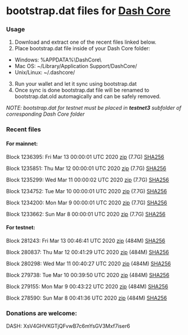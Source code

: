 # bootstrap.dat files for [Dash Core](https://github.com/dashpay/dash)

### Usage

1. Download and extract one of the recent files linked below.
2. Place bootstrap.dat file inside of your Dash Core folder:
 - Windows: %APPDATA%\DashCore\
 - Mac OS: ~/Library/Application Support/DashCore/
 - Unix/Linux: ~/.dashcore/
3. Run your wallet and let it sync using bootstrap.dat
4. Once sync is done bootstrap.dat file will be renamed to bootstrap.dat.old automagically and can be safely removed.

_NOTE: bootstrap.dat for testnet must be placed in **testnet3** subfolder of corresponding Dash Core folder_

### Recent files

#### For mainnet:

Block 1236395: Fri Mar 13 00:00:01 UTC 2020 [zip](https://dash-bootstrap.ams3.digitaloceanspaces.com/mainnet/2020-03-13/bootstrap.dat.zip) (7.7G) [SHA256](https://dash-bootstrap.ams3.digitaloceanspaces.com/mainnet/2020-03-13/sha256.txt)

Block 1235851: Thu Mar 12 00:00:01 UTC 2020 [zip](https://dash-bootstrap.ams3.digitaloceanspaces.com/mainnet/2020-03-12/bootstrap.dat.zip) (7.7G) [SHA256](https://dash-bootstrap.ams3.digitaloceanspaces.com/mainnet/2020-03-12/sha256.txt)

Block 1235299: Wed Mar 11 00:00:02 UTC 2020 [zip](https://dash-bootstrap.ams3.digitaloceanspaces.com/mainnet/2020-03-11/bootstrap.dat.zip) (7.7G) [SHA256](https://dash-bootstrap.ams3.digitaloceanspaces.com/mainnet/2020-03-11/sha256.txt)

Block 1234752: Tue Mar 10 00:00:01 UTC 2020 [zip](https://dash-bootstrap.ams3.digitaloceanspaces.com/mainnet/2020-03-10/bootstrap.dat.zip) (7.7G) [SHA256](https://dash-bootstrap.ams3.digitaloceanspaces.com/mainnet/2020-03-10/sha256.txt)

Block 1234200: Mon Mar  9 00:00:01 UTC 2020 [zip](https://dash-bootstrap.ams3.digitaloceanspaces.com/mainnet/2020-03-09/bootstrap.dat.zip) (7.7G) [SHA256](https://dash-bootstrap.ams3.digitaloceanspaces.com/mainnet/2020-03-09/sha256.txt)

Block 1233662: Sun Mar  8 00:00:01 UTC 2020 [zip](https://dash-bootstrap.ams3.digitaloceanspaces.com/mainnet/2020-03-08/bootstrap.dat.zip) (7.7G) [SHA256](https://dash-bootstrap.ams3.digitaloceanspaces.com/mainnet/2020-03-08/sha256.txt)


#### For testnet:

Block 281243: Fri Mar 13 00:46:41 UTC 2020 [zip](https://dash-bootstrap.ams3.digitaloceanspaces.com/testnet/2020-03-13/bootstrap.dat.zip) (484M) [SHA256](https://dash-bootstrap.ams3.digitaloceanspaces.com/testnet/2020-03-13/sha256.txt)

Block 280837: Thu Mar 12 00:41:29 UTC 2020 [zip](https://dash-bootstrap.ams3.digitaloceanspaces.com/testnet/2020-03-12/bootstrap.dat.zip) (484M) [SHA256](https://dash-bootstrap.ams3.digitaloceanspaces.com/testnet/2020-03-12/sha256.txt)

Block 280298: Wed Mar 11 00:40:27 UTC 2020 [zip](https://dash-bootstrap.ams3.digitaloceanspaces.com/testnet/2020-03-11/bootstrap.dat.zip) (484M) [SHA256](https://dash-bootstrap.ams3.digitaloceanspaces.com/testnet/2020-03-11/sha256.txt)

Block 279738: Tue Mar 10 00:39:50 UTC 2020 [zip](https://dash-bootstrap.ams3.digitaloceanspaces.com/testnet/2020-03-10/bootstrap.dat.zip) (484M) [SHA256](https://dash-bootstrap.ams3.digitaloceanspaces.com/testnet/2020-03-10/sha256.txt)

Block 279155: Mon Mar  9 00:43:22 UTC 2020 [zip](https://dash-bootstrap.ams3.digitaloceanspaces.com/testnet/2020-03-09/bootstrap.dat.zip) (484M) [SHA256](https://dash-bootstrap.ams3.digitaloceanspaces.com/testnet/2020-03-09/sha256.txt)

Block 278590: Sun Mar  8 00:41:36 UTC 2020 [zip](https://dash-bootstrap.ams3.digitaloceanspaces.com/testnet/2020-03-08/bootstrap.dat.zip) (484M) [SHA256](https://dash-bootstrap.ams3.digitaloceanspaces.com/testnet/2020-03-08/sha256.txt)


### Donations are welcome:

DASH: XsV4GHVKGTjQFvwB7c6mYsGV3Mxf7iser6
